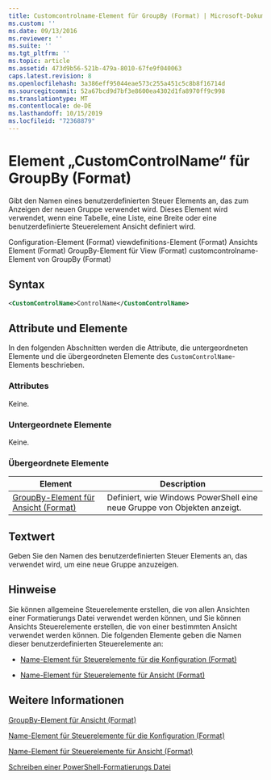 ```yaml
---
title: Customcontrolname-Element für GroupBy (Format) | Microsoft-Dokumentation
ms.custom: ''
ms.date: 09/13/2016
ms.reviewer: ''
ms.suite: ''
ms.tgt_pltfrm: ''
ms.topic: article
ms.assetid: 473d9b56-521b-479a-8010-67fe9f040063
caps.latest.revision: 8
ms.openlocfilehash: 3a386eff95044eae573c255a451c5c8b8f16714d
ms.sourcegitcommit: 52a67bcd9d7bf3e8600ea4302d1fa8970ff9c998
ms.translationtype: MT
ms.contentlocale: de-DE
ms.lasthandoff: 10/15/2019
ms.locfileid: "72368879"
---
```

# <a name="customcontrolname-element-for-groupby-format"></a>Element „CustomControlName“ für GroupBy (Format)

Gibt den Namen eines benutzerdefinierten Steuer Elements an, das zum Anzeigen der neuen Gruppe verwendet wird. Dieses Element wird verwendet, wenn eine Tabelle, eine Liste, eine Breite oder eine benutzerdefinierte Steuerelement Ansicht definiert wird.

Configuration-Element (Format) viewdefinitions-Element (Format) Ansichts Element (Format) GroupBy-Element für View (Format) customcontrolname-Element von GroupBy (Format)

## <a name="syntax"></a>Syntax

```xml
<CustomControlName>ControlName</CustomControlName>
```

## <a name="attributes-and-elements"></a>Attribute und Elemente

In den folgenden Abschnitten werden die Attribute, die untergeordneten Elemente und die übergeordneten Elemente des `CustomControlName`-Elements beschrieben.

### <a name="attributes"></a>Attributes

Keine.

### <a name="child-elements"></a>Untergeordnete Elemente

Keine.

### <a name="parent-elements"></a>Übergeordnete Elemente

|Element|Description|
|-------------|-----------------|
|[GroupBy-Element für Ansicht (Format)](./groupby-element-for-view-format.md)|Definiert, wie Windows PowerShell eine neue Gruppe von Objekten anzeigt.|

## <a name="text-value"></a>Textwert

Geben Sie den Namen des benutzerdefinierten Steuer Elements an, das verwendet wird, um eine neue Gruppe anzuzeigen.

## <a name="remarks"></a>Hinweise

Sie können allgemeine Steuerelemente erstellen, die von allen Ansichten einer Formatierungs Datei verwendet werden können, und Sie können Ansichts Steuerelemente erstellen, die von einer bestimmten Ansicht verwendet werden können. Die folgenden Elemente geben die Namen dieser benutzerdefinierten Steuerelemente an:

- [Name-Element für Steuerelemente für die Konfiguration (Format)](./name-element-for-control-for-controls-for-configuration-format.md)

- [Name-Element für Steuerelemente für Ansicht (Format)](./name-element-for-control-for-controls-for-view-format.md)

## <a name="see-also"></a>Weitere Informationen

[GroupBy-Element für Ansicht (Format)](./groupby-element-for-view-format.md)

[Name-Element für Steuerelemente für die Konfiguration (Format)](./name-element-for-control-for-controls-for-configuration-format.md)

[Name-Element für Steuerelemente für Ansicht (Format)](./name-element-for-control-for-controls-for-view-format.md)

[Schreiben einer PowerShell-Formatierungs Datei](./writing-a-powershell-formatting-file.md)
